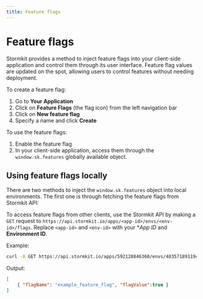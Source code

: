```yaml
---
title: Feature flags
---
```


# Feature flags

<section>

Stormkit provides a method to inject feature flags into your client-side application and control them through its user interface. Feature flag values are updated on the spot, allowing users to control features without needing deployment.

To create a feature flag:

1. Go to **Your Application**
2. Click on **Feature Flags** (the flag icon) from the left navigation bar
3. Click on **New feature flag**
4. Specify a name and click **Create**

To use the feature flags:

1. Enable the feature flag
2. In your client-side application, access them through the `window.sk.features` globally available object.

</section>

## Using feature flags locally

<section>

There are two methods to inject the `window.sk.features` object into local environments. The first one is through fetching the feature flags from Stormkit API:

To access feature flags from other clients, use the Stormkit API by making a `GET` request to `https://api.stormkit.io/apps/<app-id>/envs/<env-id>/flags`. Replace `<app-id>` and `<env-id>` with your **App ID* and **Environment ID**.

Example:

```bash
curl -X GET https://api.stormkit.io/apps/592128846360/envs/483571891194/flags
```

Output:

```json
[
    { "flagName": "example_feature_flag", "flagValue":true } 
]
```

<section>